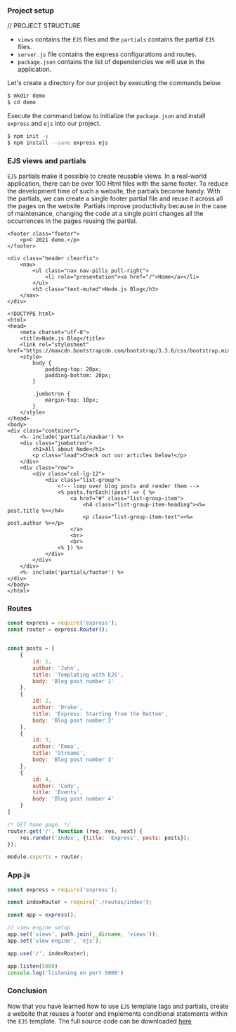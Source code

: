 ### Project setup
// PROJECT STRUCTURE
- `views` contains the `EJS` files and the `partials` contains the partial `EJS` files.
- `server.js` file contains the express configurations and routes.
- `package.json` contains the list of dependencies we will use in the application.

Let's create a directory for our project by executing the commands below.

```bash
$ mkdir demo
$ cd demo
```

Execute the command below to initialize the `package.json` and install `express` and `ejs` into our project.
```bash
$ npm init -y
$ npm install --save express ejs

```

### EJS views and partials

`EJS` partials make it possible to create reusable views. In a real-world application, there can be over 100 Html files with the same footer. To reduce the development time of such a website, the partials become handy. With the partials, we can create a single footer partial file and reuse it across all the pages on the website. Partials improve productivity because in the case of maintenance, changing the code at a single point changes all the occurrences in the pages reusing the partial.

```ejs
<footer class="footer">
    <p>© 2021 demo.</p>
</footer>
```



```ejs
<div class="header clearfix">
    <nav>
        <ul class="nav nav-pills pull-right">
            <li role="presentation"><a href="/">Home</a></li>
        </ul>
        <h3 class="text-muted">Node.js Blog</h3>
    </nav>
</div>
```

```ejs
<!DOCTYPE html>
<html>
<head>
    <meta charset="utf-8">
    <title>Node.js Blog</title>
    <link rel="stylesheet" href="https://maxcdn.bootstrapcdn.com/bootstrap/3.3.6/css/bootstrap.min.css">
    <style>
        body {
            padding-top: 20px;
            padding-bottom: 20px;
        }

        .jumbotron {
            margin-top: 10px;
        }
    </style>
</head>
<body>
<div class="container">
    <%- include('partials/navbar') %>
    <div class="jumbotron">
        <h1>All about Node</h1>
        <p class="lead">Check out our articles below!</p>
    </div>
    <div class="row">
        <div class="col-lg-12">
            <div class="list-group">
                <!-- loop over blog posts and render them -->
                <% posts.forEach((post) => { %>
                    <a href="#" class="list-group-item">
                        <h4 class="list-group-item-heading"><%= post.title %></h4>
                        <p class="list-group-item-text"><%= post.author %></p>
                    </a>
                    <br>
                    <br>
                <% }) %>
            </div>
        </div>
    </div>
    <%- include('partials/footer') %>
</div>
</body>
</html>
```

### Routes

```javascript
const express = require('express');
const router = express.Router();


const posts = [
    {
        id: 1,
        author: 'John',
        title: 'Templating with EJS',
        body: 'Blog post number 1'
    },
    {
        id: 2,
        author: 'Drake',
        title: 'Express: Starting from the Bottom',
        body: 'Blog post number 2'
    },
    {
        id: 3,
        author: 'Emma',
        title: 'Streams',
        body: 'Blog post number 3'
    },
    {
        id: 4,
        author: 'Cody',
        title: 'Events',
        body: 'Blog post number 4'
    }
]

/* GET home page. */
router.get('/', function (req, res, next) {
    res.render('index', {title: 'Express', posts: posts});
});

module.exports = router;

```

### App.js
```javascript
const express = require('express');

const indexRouter = require('./routes/index');

const app = express();

// view engine setup
app.set('views', path.join(__dirname, 'views'));
app.set('view engine', 'ejs');

app.use('/', indexRouter);

app.listen(5000)
console.log('listening on port 5000')

```
### Conclusion
Now that you have learned how to use `EJS` template tags and partials, create a website that reuses a footer and implements conditional statements within the `EJS` template. The full source code can be downloaded [here](https://replit.com/@qawuor/ejs-tutorial)

